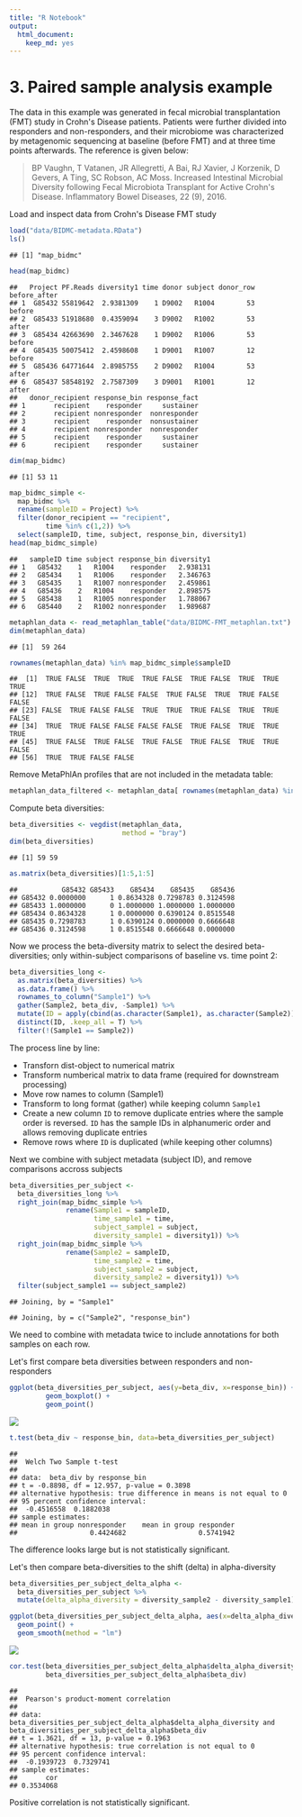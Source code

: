 ```yaml
---
title: "R Notebook"
output:
  html_document:
    keep_md: yes
---
```


# 3. Paired sample analysis example



The data in this example was generated in fecal microbial transplantation (FMT) study in Crohn's Disease patients. Patients were further divided into responders and non-responders, and their microbiome was characterized by metagenomic sequencing at baseline (before FMT) and at three time points afterwards. The reference is given below:

> BP Vaughn, T Vatanen, JR Allegretti, A Bai, RJ Xavier, J Korzenik, D Gevers, A Ting, SC Robson, AC Moss. Increased Intestinal Microbial Diversity following Fecal Microbiota Transplant for Active Crohn's Disease. Inflammatory Bowel Diseases, 22 (9), 2016.

Load and inspect data from Crohn's Disease FMT study


```r
load("data/BIDMC-metadata.RData")
ls()
```

```
## [1] "map_bidmc"
```

```r
head(map_bidmc)
```

```
##   Project PF.Reads diversity1 time donor subject donor_row before_after
## 1  G85432 55819642  2.9381309    1 D9002   R1004        53       before
## 2  G85433 51918680  0.4359094    3 D9002   R1002        53        after
## 3  G85434 42663690  2.3467628    1 D9002   R1006        53       before
## 4  G85435 50075412  2.4598608    1 D9001   R1007        12       before
## 5  G85436 64771644  2.8985755    2 D9002   R1004        53        after
## 6  G85437 58548192  2.7587309    3 D9001   R1001        12        after
##   donor_recipient response_bin response_fact
## 1       recipient    responder     sustainer
## 2       recipient nonresponder  nonresponder
## 3       recipient    responder  nonsustainer
## 4       recipient nonresponder  nonresponder
## 5       recipient    responder     sustainer
## 6       recipient    responder     sustainer
```

```r
dim(map_bidmc)
```

```
## [1] 53 11
```

```r
map_bidmc_simple <-
  map_bidmc %>%
  rename(sampleID = Project) %>%
  filter(donor_recipient == "recipient",
         time %in% c(1,2)) %>%
  select(sampleID, time, subject, response_bin, diversity1) 
head(map_bidmc_simple)
```

```
##   sampleID time subject response_bin diversity1
## 1   G85432    1   R1004    responder   2.938131
## 2   G85434    1   R1006    responder   2.346763
## 3   G85435    1   R1007 nonresponder   2.459861
## 4   G85436    2   R1004    responder   2.898575
## 5   G85438    1   R1005 nonresponder   1.788067
## 6   G85440    2   R1002 nonresponder   1.989687
```

```r
metaphlan_data <- read_metaphlan_table("data/BIDMC-FMT_metaphlan.txt")
dim(metaphlan_data)
```

```
## [1]  59 264
```

```r
rownames(metaphlan_data) %in% map_bidmc_simple$sampleID
```

```
##  [1]  TRUE FALSE  TRUE  TRUE  TRUE FALSE  TRUE FALSE  TRUE  TRUE  TRUE
## [12]  TRUE FALSE  TRUE FALSE FALSE  TRUE FALSE  TRUE  TRUE FALSE FALSE
## [23] FALSE  TRUE FALSE FALSE  TRUE  TRUE  TRUE FALSE  TRUE  TRUE FALSE
## [34]  TRUE  TRUE FALSE FALSE FALSE FALSE  TRUE FALSE  TRUE  TRUE  TRUE
## [45]  TRUE FALSE  TRUE FALSE  TRUE FALSE  TRUE FALSE  TRUE  TRUE FALSE
## [56]  TRUE  TRUE FALSE FALSE
```
Remove MetaPhlAn profiles that are not included in the metadata table:

```r
metaphlan_data_filtered <- metaphlan_data[ rownames(metaphlan_data) %in% map_bidmc_simple$sampleID , ]
```
Compute beta diversities:

```r
beta_diversities <- vegdist(metaphlan_data, 
                            method = "bray")
dim(beta_diversities)
```

```
## [1] 59 59
```

```r
as.matrix(beta_diversities)[1:5,1:5]
```

```
##           G85432 G85433    G85434    G85435    G85436
## G85432 0.0000000      1 0.8634328 0.7298783 0.3124598
## G85433 1.0000000      0 1.0000000 1.0000000 1.0000000
## G85434 0.8634328      1 0.0000000 0.6390124 0.8515548
## G85435 0.7298783      1 0.6390124 0.0000000 0.6666648
## G85436 0.3124598      1 0.8515548 0.6666648 0.0000000
```
Now we process the beta-diversity matrix to select the desired beta-diversities; only within-subject comparisons of baseline vs. time point 2:

```r
beta_diversities_long <- 
  as.matrix(beta_diversities) %>%
  as.data.frame() %>%
  rownames_to_column("Sample1") %>%
  gather(Sample2, beta_div, -Sample1) %>%
  mutate(ID = apply(cbind(as.character(Sample1), as.character(Sample2)), 1, function(x) {str_c(sort(x), collapse = ":")})) %>%
  distinct(ID, .keep_all = T) %>%
  filter(!(Sample1 == Sample2))
```
The process line by line:

* Transforn dist-object to numerical matrix
* Transform numberical matrix to data frame (required for downstream processing)
* Move row names to column (Sample1)
* Transform to long format (gather) while keeping column `Sample1`
* Create a new column `ID` to remove duplicate entries where the sample order is reversed. `ID` has the sample IDs in alphanumeric order and allows removing duplicate entries
* Remove rows where `ID` is duplicated (while keeping other columns)

Next we combine with subject metadata (subject ID), and remove comparisons accross subjects

```r
beta_diversities_per_subject <- 
  beta_diversities_long %>%
  right_join(map_bidmc_simple %>%
              rename(Sample1 = sampleID,
                     time_sample1 = time,
                     subject_sample1 = subject,
                     diversity_sample1 = diversity1)) %>%
  right_join(map_bidmc_simple %>%
              rename(Sample2 = sampleID,
                     time_sample2 = time,
                     subject_sample2 = subject,
                     diversity_sample2 = diversity1)) %>%
  filter(subject_sample1 == subject_sample2)
```

```
## Joining, by = "Sample1"
```

```
## Joining, by = c("Sample2", "response_bin")
```
We need to combine with metadata twice to include annotations for both samples on each row.

Let's first compare beta diversities between responders and non-responders

```r
ggplot(beta_diversities_per_subject, aes(y=beta_div, x=response_bin)) +
         geom_boxplot() +
         geom_point()
```

![](3_paired_samples_files/figure-html/unnamed-chunk-6-1.png)<!-- -->

```r
t.test(beta_div ~ response_bin, data=beta_diversities_per_subject)
```

```
## 
## 	Welch Two Sample t-test
## 
## data:  beta_div by response_bin
## t = -0.8898, df = 12.957, p-value = 0.3898
## alternative hypothesis: true difference in means is not equal to 0
## 95 percent confidence interval:
##  -0.4516558  0.1882038
## sample estimates:
## mean in group nonresponder    mean in group responder 
##                  0.4424682                  0.5741942
```
The difference looks large but is not statistically significant.

Let's then compare beta-diversities to the shift (delta) in alpha-diversity

```r
beta_diversities_per_subject_delta_alpha <- 
  beta_diversities_per_subject %>%
  mutate(delta_alpha_diversity = diversity_sample2 - diversity_sample1) 

ggplot(beta_diversities_per_subject_delta_alpha, aes(x=delta_alpha_diversity, beta_div)) + 
  geom_point() + 
  geom_smooth(method = "lm")
```

![](3_paired_samples_files/figure-html/unnamed-chunk-7-1.png)<!-- -->

```r
cor.test(beta_diversities_per_subject_delta_alpha$delta_alpha_diversity,
         beta_diversities_per_subject_delta_alpha$beta_div)
```

```
## 
## 	Pearson's product-moment correlation
## 
## data:  beta_diversities_per_subject_delta_alpha$delta_alpha_diversity and beta_diversities_per_subject_delta_alpha$beta_div
## t = 1.3621, df = 13, p-value = 0.1963
## alternative hypothesis: true correlation is not equal to 0
## 95 percent confidence interval:
##  -0.1939723  0.7329741
## sample estimates:
##       cor 
## 0.3534068
```
Positive correlation is not statistically significant.
